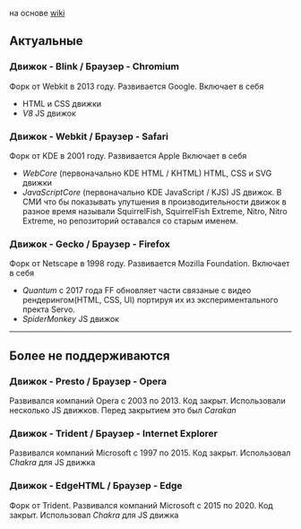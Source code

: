на основе [wiki](https://en.wikipedia.org/wiki/Comparison_of_browser_engines)

## Актуальные

### Движок - Blink / Браузер - Chromium
Форк от  Webkit в 2013 году. Развивается Google.
Включает в себя
-   HTML и CSS движки
-   *V8* JS движок

### Движок - Webkit / Браузер - Safari
Форк от KDE в 2001 году. Развивается Apple
Включает в себя
- *WebCore* (первоначально KDE HTML / KHTML)  HTML, CSS и SVG движки
- *JavaScriptCore* (первоначально KDE JavaScript / KJS) JS движок. В СМИ что бы показывать улутшения в производительности движок в разное время называли SquirrelFish, SquirrelFish Extreme, Nitro, Nitro Extreme, но репозиторий оставался со старым именем.  

### Движок - Gecko / Браузер - Firefox
Форк от Netscape в 1998 году. Развивается Mozilla Foundation.
Включает в себя
- *Quantum* с 2017 года FF обновляет части связаные с видео рендерингом(HTML, CSS, UI) портируя их из экспериментального пректа Servo. 
- *SpiderMonkey* JS движок

----------

## Более не поддерживаются

### Движок - Presto / Браузер - Opera
Развивался компаний Opera c 2003 по 2013. Код закрыт. 
Использовали несколько JS движков. Перед закрытием это был *Carakan*

### Движок - Trident / Браузер - Internet Explorer
Развивался компаний Microsoft c 1997 по 2015. Код закрыт. 
Использовал *Chakra* для JS движка


### Движок - EdgeHTML / Браузер - Edge
Форк от Trident. Развивался компаний Microsoft c 2015 по 2020. Код закрыт. 
Использовал *Chakra* для JS движка